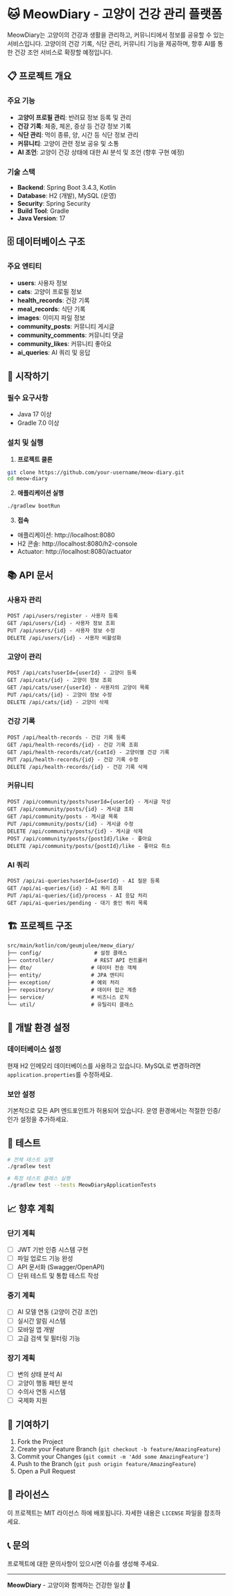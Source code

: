 # 🐱 MeowDiary - 고양이 건강 관리 플랫폼

MeowDiary는 고양이의 건강과 생활을 관리하고, 커뮤니티에서 정보를 공유할 수 있는 서비스입니다. 고양이의 건강 기록, 식단 관리, 커뮤니티 기능을 제공하며, 향후 AI를 통한 건강 조언 서비스로 확장할 예정입니다.

## 📋 프로젝트 개요

### 주요 기능

- **고양이 프로필 관리**: 반려묘 정보 등록 및 관리
- **건강 기록**: 체중, 체온, 증상 등 건강 정보 기록
- **식단 관리**: 먹이 종류, 양, 시간 등 식단 정보 관리
- **커뮤니티**: 고양이 관련 정보 공유 및 소통
- **AI 조언**: 고양이 건강 상태에 대한 AI 분석 및 조언 (향후 구현 예정)

### 기술 스택

- **Backend**: Spring Boot 3.4.3, Kotlin
- **Database**: H2 (개발), MySQL (운영)
- **Security**: Spring Security
- **Build Tool**: Gradle
- **Java Version**: 17

## 🗄️ 데이터베이스 구조

### 주요 엔티티

- **users**: 사용자 정보
- **cats**: 고양이 프로필 정보
- **health_records**: 건강 기록
- **meal_records**: 식단 기록
- **images**: 이미지 파일 정보
- **community_posts**: 커뮤니티 게시글
- **community_comments**: 커뮤니티 댓글
- **community_likes**: 커뮤니티 좋아요
- **ai_queries**: AI 쿼리 및 응답

## 🚀 시작하기

### 필수 요구사항

- Java 17 이상
- Gradle 7.0 이상

### 설치 및 실행

1. **프로젝트 클론**

```bash
git clone https://github.com/your-username/meow-diary.git
cd meow-diary
```

2. **애플리케이션 실행**

```bash
./gradlew bootRun
```

3. **접속**

- 애플리케이션: http://localhost:8080
- H2 콘솔: http://localhost:8080/h2-console
- Actuator: http://localhost:8080/actuator

## 📚 API 문서

### 사용자 관리

```
POST /api/users/register - 사용자 등록
GET /api/users/{id} - 사용자 정보 조회
PUT /api/users/{id} - 사용자 정보 수정
DELETE /api/users/{id} - 사용자 비활성화
```

### 고양이 관리

```
POST /api/cats?userId={userId} - 고양이 등록
GET /api/cats/{id} - 고양이 정보 조회
GET /api/cats/user/{userId} - 사용자의 고양이 목록
PUT /api/cats/{id} - 고양이 정보 수정
DELETE /api/cats/{id} - 고양이 삭제
```

### 건강 기록

```
POST /api/health-records - 건강 기록 등록
GET /api/health-records/{id} - 건강 기록 조회
GET /api/health-records/cat/{catId} - 고양이별 건강 기록
PUT /api/health-records/{id} - 건강 기록 수정
DELETE /api/health-records/{id} - 건강 기록 삭제
```

### 커뮤니티

```
POST /api/community/posts?userId={userId} - 게시글 작성
GET /api/community/posts/{id} - 게시글 조회
GET /api/community/posts - 게시글 목록
PUT /api/community/posts/{id} - 게시글 수정
DELETE /api/community/posts/{id} - 게시글 삭제
POST /api/community/posts/{postId}/like - 좋아요
DELETE /api/community/posts/{postId}/like - 좋아요 취소
```

### AI 쿼리

```
POST /api/ai-queries?userId={userId} - AI 질문 등록
GET /api/ai-queries/{id} - AI 쿼리 조회
PUT /api/ai-queries/{id}/process - AI 응답 처리
GET /api/ai-queries/pending - 대기 중인 쿼리 목록
```

## 🏗️ 프로젝트 구조

```
src/main/kotlin/com/geumjulee/meow_diary/
├── config/                 # 설정 클래스
├── controller/             # REST API 컨트롤러
├── dto/                   # 데이터 전송 객체
├── entity/                # JPA 엔티티
├── exception/             # 예외 처리
├── repository/            # 데이터 접근 계층
├── service/               # 비즈니스 로직
└── util/                  # 유틸리티 클래스
```

## 🔧 개발 환경 설정

### 데이터베이스 설정

현재 H2 인메모리 데이터베이스를 사용하고 있습니다. MySQL로 변경하려면 `application.properties`를 수정하세요.

### 보안 설정

기본적으로 모든 API 엔드포인트가 허용되어 있습니다. 운영 환경에서는 적절한 인증/인가 설정을 추가하세요.

## 🧪 테스트

```bash
# 전체 테스트 실행
./gradlew test

# 특정 테스트 클래스 실행
./gradlew test --tests MeowDiaryApplicationTests
```

## 📈 향후 계획

### 단기 계획

- [ ] JWT 기반 인증 시스템 구현
- [ ] 파일 업로드 기능 완성
- [ ] API 문서화 (Swagger/OpenAPI)
- [ ] 단위 테스트 및 통합 테스트 작성

### 중기 계획

- [ ] AI 모델 연동 (고양이 건강 조언)
- [ ] 실시간 알림 시스템
- [ ] 모바일 앱 개발
- [ ] 고급 검색 및 필터링 기능

### 장기 계획

- [ ] 변의 상태 분석 AI
- [ ] 고양이 행동 패턴 분석
- [ ] 수의사 연동 시스템
- [ ] 국제화 지원

## 🤝 기여하기

1. Fork the Project
2. Create your Feature Branch (`git checkout -b feature/AmazingFeature`)
3. Commit your Changes (`git commit -m 'Add some AmazingFeature'`)
4. Push to the Branch (`git push origin feature/AmazingFeature`)
5. Open a Pull Request

## 📄 라이선스

이 프로젝트는 MIT 라이선스 하에 배포됩니다. 자세한 내용은 `LICENSE` 파일을 참조하세요.

## 📞 문의

프로젝트에 대한 문의사항이 있으시면 이슈를 생성해 주세요.

---

**MeowDiary** - 고양이와 함께하는 건강한 일상 🐾
